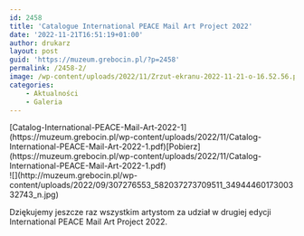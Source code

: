 ```yaml
---
id: 2458
title: 'Catalogue International PEACE Mail Art Project 2022'
date: '2022-11-21T16:51:19+01:00'
author: drukarz
layout: post
guid: 'https://muzeum.grebocin.pl/?p=2458'
permalink: /2458-2/
image: /wp-content/uploads/2022/11/Zrzut-ekranu-2022-11-21-o-16.52.56.png
categories:
    - Aktualności
    - Galeria
---
```


<div class="wp-block-file">[Catalog-International-PEACE-Mail-Art-2022-1](https://muzeum.grebocin.pl/wp-content/uploads/2022/11/Catalog-International-PEACE-Mail-Art-2022-1.pdf)[Pobierz](https://muzeum.grebocin.pl/wp-content/uploads/2022/11/Catalog-International-PEACE-Mail-Art-2022-1.pdf)</div>![](http://muzeum.grebocin.pl/wp-content/uploads/2022/09/307276553_582037273709511_3494446017300332743_n.jpg)

Dziękujemy jeszcze raz wszystkim artystom za udział w drugiej edycji International PEACE Mail Art Project 2022.